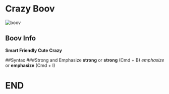 # Crazy Boov
![boov](http://pic62.nipic.com/file/20150326/10717949_154331121000_2.png)

## Boov Info
**Smart Friendly Cute Crazy**

##Syntax
###Strong and Emphasize
**strong** or __strong__ (Cmd + B)
*emphasize* or __emphasize__ (Cmd + I)

# END
